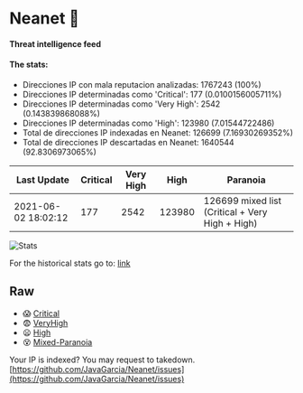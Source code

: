 # Neanet :hocho:
#### Threat intelligence feed
#### The stats:

- Direcciones IP con mala reputacion analizadas: 1767243 (100%)
- Direcciones IP determinadas como 'Critical':  177 (0.0100156005711%)
- Direcciones IP determinadas como 'Very High':  2542 (0.143839868088%)
- Direcciones IP determinadas como 'High':  123980 (7.01544722486)
- Total de direcciones IP indexadas en Neanet:  126699 (7.16930269352%)
- Total de direcciones IP descartadas en Neanet:  1640544 (92.8306973065%)

| Last Update | Critical | Very High | High | Paranoia |
| --- | --- | --- | --- | --- |
| 2021-06-02 18:02:12 | 177 | 2542 | 123980 | 126699 mixed list (Critical + Very High + High)|

![Stats](https://docs.google.com/spreadsheets/d/e/2PACX-1vSnaNMIXVabIpDJjufMlzH7poXnshF3mgd8Is1g9ytUEzVsP5my4Trn8f-xkoLLQ38xpL3HtmUexLo6/pubchart?oid=501124687&format=image)

For the historical stats go to: [link](/stats.csv)
## Raw
- :scream: [Critical](https://raw.githubusercontent.com/JavaGarcia/Neanet/master/blacklists/neanet_critical.txt)
- :fearful: [VeryHigh](https://raw.githubusercontent.com/JavaGarcia/Neanet/master/blacklists/neanet_veryHigh.txtt)
- :frowning: [High](https://raw.githubusercontent.com/JavaGarcia/Neanet/master/blacklists/neanet_high.txt)
- :dizzy_face: [Mixed-Paranoia](https://raw.githubusercontent.com/JavaGarcia/Neanet/master/blacklists/neanet_all.txt)


Your IP is indexed? You may request to takedown. [https://github.com/JavaGarcia/Neanet/issues](https://github.com/JavaGarcia/Neanet/issues)







































































































































































































































































































































































































































































































































































































































































































































































































































































































































































































































































































































































































































































































































































































































































































































































































































































































































































































































































































































































































































































































































































































































































































































































































































































































































































































































































































































































































































































































































































































































































































































































































































































































































































































































































































































































































































































































































































































































































































































































































































































































































































































































































































































































































































































































































































































































































































































































































































































































































































































































































































































































































































































































































































































































































































































































































































































































































































































































































































































































































































































































































































































































































































































































































































































































































































































































































































































































































































































































































































